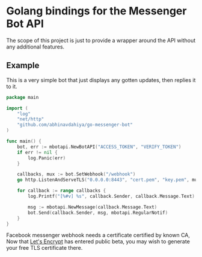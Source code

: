 # Golang bindings for the Messenger Bot API

The scope of this project is just to provide a wrapper around the API
without any additional features. 

## Example

This is a very simple bot that just displays any gotten updates,
then replies it to it.

```go
package main

import (
	"log"
    "net/http"
	"github.com/abhinavdahiya/go-messenger-bot"
)

func main() {
	bot, err := mbotapi.NewBotAPI("ACCESS_TOKEN", "VERIFY_TOKEN")
	if err != nil {
		log.Panic(err)
	}

	callbacks, mux := bot.SetWebhook("/webhook")
	go http.ListenAndServeTLS("0.0.0.0:8443", "cert.pem", "key.pem", mux)

    for callback := range callbacks {
        log.Printf("[%#v] %s", callback.Sender, callback.Message.Text)

        msg := mbotapi.NewMessage(callback.Message.Text)
        bot.Send(callback.Sender, msg, mbotapi.RegularNotif)
    }
}
```

Facebook messenger webhook needs a certificate certified by known CA,
Now that [Let's Encrypt](https://letsencrypt.org) has entered public beta,
you may wish to generate your free TLS certificate there.

